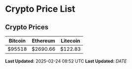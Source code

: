 # Crypto Price List

## Crypto Prices
| Bitcoin | Ethereum | Litecoin |
| ------- | -------- | -------- |
| $95518 | $2690.66 | $122.83 |
**Last Updated:** 2025-02-24 08:52 UTC
**Last Updated:** $DATE$
